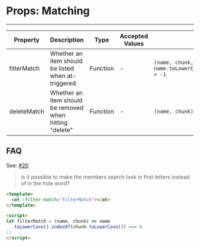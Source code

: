 # Props: Matching

----

| Property      | Description          | Type      | Accepted Values                           | Default  |
|---------- |-------------- |---------- |--------------------------------  |-------- |
| filterMatch | Whether an item should be listed when at-triggered | Function | - | `(name, chunk, at) => name.toLowerCase().indexOf(chunk.toLowerCase()) > -1` |
| deleteMatch | Whether an item should be removed when hitting "delete" | Function | - | `(name, chunk) => name === chunk` |

## FAQ

See: [#20](https://github.com/fritx/vue-at/issues/20)

> is it possible to make the members search look in first letters instead of in the hole word?

```html
<template>
  <at :filter-match="filterMatch"></at>
</template>

<script>
let filterMatch = (name, chunk) => name
  .toLowerCase().indexOf(chunk.toLowerCase()) === 0
// ...
</script>
```
